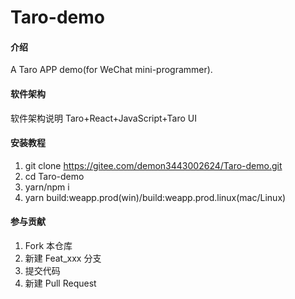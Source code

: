 # Taro-demo

#### 介绍
A Taro APP demo(for WeChat mini-programmer).


    
#### 软件架构  
软件架构说明
Taro+React+JavaScript+Taro UI


#### 安装教程

1.  git clone https://gitee.com/demon3443002624/Taro-demo.git
2.  cd Taro-demo
3.  yarn/npm i
4.  yarn build:weapp.prod(win)/build:weapp.prod.linux(mac/Linux)


#### 参与贡献

1.  Fork 本仓库
2.  新建 Feat_xxx 分支
3.  提交代码
4.  新建 Pull Request
